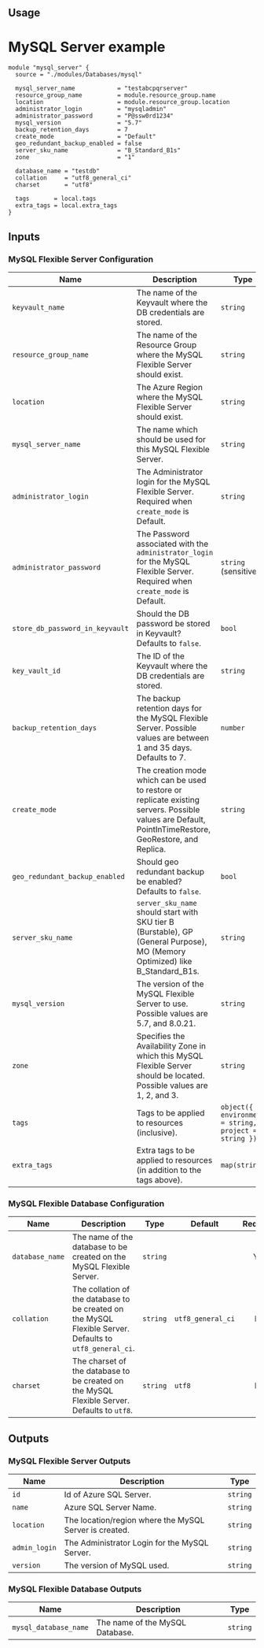## Usage

# MySQL Server example

```hcl
module "mysql_server" {
  source = "./modules/Databases/mysql"

  mysql_server_name            = "testabcpqrserver"
  resource_group_name          = module.resource_group.name
  location                     = module.resource_group.location
  administrator_login          = "mysqladmin"
  administrator_password       = "P@ssw0rd1234"
  mysql_version                = "5.7"
  backup_retention_days        = 7
  create_mode                  = "Default"
  geo_redundant_backup_enabled = false
  server_sku_name              = "B_Standard_B1s"
  zone                         = "1"

  database_name = "testdb"
  collation     = "utf8_general_ci"
  charset       = "utf8"

  tags       = local.tags
  extra_tags = local.extra_tags
}
```

## Inputs

### MySQL Flexible Server Configuration

| Name                            | Description                                                                                                                                                              | Type                    | Default        | Required |
| ------------------------------- | ------------------------------------------------------------------------------------------------------------------------------------------------------------------------ | ----------------------- | -------------- | :------: |
| `keyvault_name`                | The name of the Keyvault where the DB credentials are stored.                                                                                                           | `string`                | `null`         |   Yes    |
| `resource_group_name`          | The name of the Resource Group where the MySQL Flexible Server should exist.                                                                                            | `string`                |                |   Yes    |
| `location`                     | The Azure Region where the MySQL Flexible Server should exist.                                                                                                            | `string`                |                |   Yes    |
| `mysql_server_name`            | The name which should be used for this MySQL Flexible Server.                                                                                                             | `string`                |                |   Yes    |
| `administrator_login`          | The Administrator login for the MySQL Flexible Server. Required when `create_mode` is Default.                                                                          | `string`                |                |   Yes    |
| `administrator_password`       | The Password associated with the `administrator_login` for the MySQL Flexible Server. Required when `create_mode` is Default.                                           | `string` (sensitive)    |                |   Yes    |
| `store_db_password_in_keyvault` | Should the DB password be stored in Keyvault? Defaults to `false`.                                                                                                        | `bool`                 | `false`        |    No    |
| `key_vault_id`                | The ID of the Keyvault where the DB credentials are stored.                                                                                                              | `string`                | `null`         |    No    |
| `backup_retention_days`        | The backup retention days for the MySQL Flexible Server. Possible values are between 1 and 35 days. Defaults to 7.                                                       | `number`                | `7`            |    No    |
| `create_mode`                  | The creation mode which can be used to restore or replicate existing servers. Possible values are Default, PointInTimeRestore, GeoRestore, and Replica.                 | `string`                | `Default`      |    No    |
| `geo_redundant_backup_enabled` | Should geo redundant backup be enabled? Defaults to `false`.                                                                                                              | `bool`                 | `false`        |    No    |
| `server_sku_name`              | `server_sku_name` should start with SKU tier B (Burstable), GP (General Purpose), MO (Memory Optimized) like B_Standard_B1s.                                                    | `string`                |                |   Yes    |
| `mysql_version`                | The version of the MySQL Flexible Server to use. Possible values are 5.7, and 8.0.21.                                                                                    | `string`                | `8.0.21`       |    No    |
| `zone`                         | Specifies the Availability Zone in which this MySQL Flexible Server should be located. Possible values are 1, 2, and 3.                                                    | `string`                | `1`            |    No    |
| `tags`                         | Tags to be applied to resources (inclusive).                                                                                                                               | `object({ environment = string, project = string })` |                |    No    |
| `extra_tags`                   | Extra tags to be applied to resources (in addition to the tags above).                                                                                                    | `map(string)`           | `{}`           |    No    |

### MySQL Flexible Database Configuration

| Name                   | Description                                                                                                                                               | Type     | Default           | Required |
| ---------------------- | --------------------------------------------------------------------------------------------------------------------------------------------------------- | -------- | ----------------- | :------: |
| `database_name`        | The name of the database to be created on the MySQL Flexible Server.                                                                                      | `string` |                   |   Yes    |
| `collation`            | The collation of the database to be created on the MySQL Flexible Server. Defaults to `utf8_general_ci`.                                                    | `string` | `utf8_general_ci` |    No    |
| `charset`              | The charset of the database to be created on the MySQL Flexible Server. Defaults to `utf8`.                                                             | `string` | `utf8`            |    No    |

## Outputs

### MySQL Flexible Server Outputs

| Name                | Description                                                  | Type   |
| ------------------- | ------------------------------------------------------------ | ------ |
| `id`                | Id of Azure SQL Server.                                      | `string` |
| `name`              | Azure SQL Server Name.                                       | `string` |
| `location`          | The location/region where the MySQL Server is created.      | `string` |
| `admin_login`       | The Administrator Login for the MySQL Server.                | `string` |
| `version`           | The version of MySQL used.                                   | `string` |

### MySQL Flexible Database Outputs

| Name                | Description                                                  | Type   |
| ------------------- | ------------------------------------------------------------ | ------ |
| `mysql_database_name` | The name of the MySQL Database.                            | `string` |
